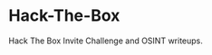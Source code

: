 <head>
  
  <meta name="google-site-verification" content="UmNqmpngPOtESJ3vy4nn1YGC3t4QrJaiRpEfOfuudrM" />
</head>
<body>
<h1>Hack-The-Box</h1>

Hack The Box Invite Challenge and OSINT writeups.
</body>
